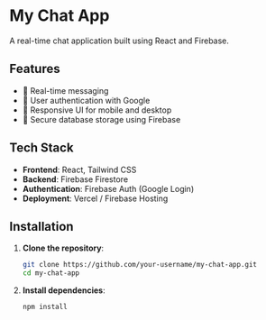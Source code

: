 # My Chat App

A real-time chat application built using React and Firebase.

## Features
- 🔹 Real-time messaging
- 🔹 User authentication with Google
- 🔹 Responsive UI for mobile and desktop
- 🔹 Secure database storage using Firebase

## Tech Stack
- **Frontend**: React, Tailwind CSS
- **Backend**: Firebase Firestore
- **Authentication**: Firebase Auth (Google Login)
- **Deployment**: Vercel / Firebase Hosting

## Installation

1. **Clone the repository**:
   ```sh
   git clone https://github.com/your-username/my-chat-app.git
   cd my-chat-app
   ```

2. **Install dependencies**:
   ```sh
   npm install
   ```

